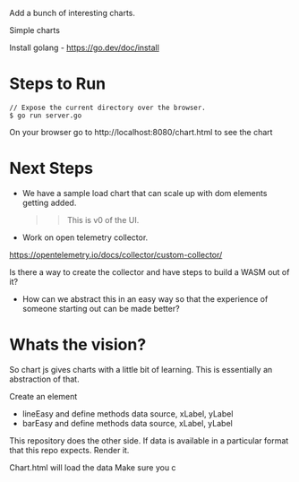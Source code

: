 Add a bunch of interesting charts. 


Simple charts

Install golang - https://go.dev/doc/install
# Steps to Run

```
// Expose the current directory over the browser.
$ go run server.go

```

On your browser go to http://localhost:8080/chart.html to see the chart

# Next Steps

* We have a sample load chart that can scale up with dom elements getting added. 
  >> This is v0 of the UI.

* Work on open telemetry collector.

https://opentelemetry.io/docs/collector/custom-collector/

Is there a way to create the collector and have steps to build a WASM out of it?

* How can we abstract this in an easy way so that the experience of someone starting out can be made better? 

# Whats the vision?

So chart js gives charts with a little bit of learning. This is essentially an abstraction of that.

Create an element

* lineEasy and define methods data source, xLabel, yLabel
* barEasy and define methods data source, xLabel, yLabel

This repository does the other side. If data is available in a particular 
format that this repo expects. Render it. 

Chart.html will load the data
Make sure you c

